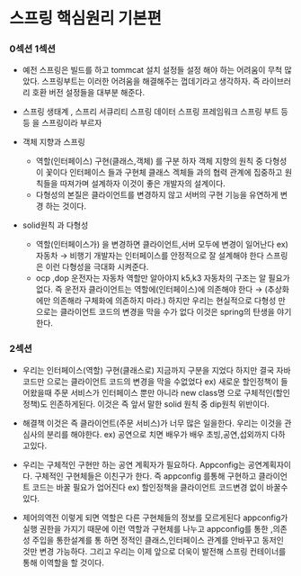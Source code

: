 # 스프링 핵심원리 기본편

### 0섹션 1섹션

   - 예전 스프링은 빌드를 하고 tommcat 설치 설정들 설정 해야 하는 어려움이 무척 많았다. 스프링부트는 이러한 어려움을 해결해주는 껍데기라고 생각하자. 즉 라이브러리 호환 버전 설정들을 대부분 해준다.
  
  - 스프링 생태계 , 스프리 서큐리티 스프링 데이터 스프링 프레임워크 스프링 부트 등등 을 스프링이라 부르자
   
   - 객체 지향과 스프링

       - 역할(인터페이스) 구현(클래스,객체) 를 구분 하자 객체 지향의 원칙 중 다형성이 꽃이다 인터페이스 들과 구현체 클래스 겍체들 과의 협력 관계에 집중하고 원칙들을 따져가며 설계하자 이것이 좋은 개발자의 설계이다.
      - 다형성의 본질은 클라이언트를 변경하지 않고 서버의 구현 기능을 유연하게 변경 하는 것이다.
   - solid원칙 과 다형성
   
       - 역할(인터페이스가) 을 변경하면 클라이언트,서버 모두에 변경이 일어난다 ex) 자동차 → 비행기 개발자는 인터페이스를 안정적으로 잘 설계해야 한다 스프링은 이런 다형성을 극대화 시켜준다.
       - ocp ,dop 운전자는 자동차 역할만 알아야지 k5,k3 자동차의 구조는 알 필요가 없다. 즉 운전자 클라이언트는 역할에(인터페이스)에 의존해야 한다 → (추상화에만 의존해라 구체화에 의존하지 마라.)
           하지만 우리는  현실적으로 다형성 만으로는 클라이언트 코드의 변경을 막을 수가 없다 이것은 spring의 탄생을 야기한다.

### 2섹션


   - 우리는 인터페이스(역할) 구현(클래스로) 지금까지 구분을 지었다 하지만 결국 자바코드만 으로는 클라이언트 코드의 변경을 막을 수없었다 ex) 새로운 할인정책이 들어왔을때 주문 서비스가 인터페이스 뿐만 아니라 new class명 으로 구체적인(할인정책)도 읜존하게된다. 이것은 즉 앞서 말한 solid 원칙  중 dip원칙 위반이다.

   - 해결책
      이것은 즉 클라이언트(주문 서비스)가 너무 많은 일을한다. 우리는 이것을  관심사의 분리를 해야한다. ex) 공연으로 치면 배우가 배우 초빙,공연,섭외까지 다하고있다.
     
   -  우리는 구체적인 구현만 하는 공연 계획자가 필요하다. Appconfig는 공연계획자이다. 구체적인 구현체들은 이친구가 한다. 즉 appconfig 를통해 구현하고 클라이언트 코드는 바꿀     필요가 업어진다 ex) 할인정책을 클라이언트 코드변경 없이 바꿀수있다.

   - 제어의역전
      이렇게 되면 역할은 다른 구현체들의 정보를 모르게된다 appconfig가 실행 권한을 가지기 때문에 이런 역할과 구현체를 나누고 appconfig를 통한 ,의존성 주입을 통한설계를 통   하면 정적인 클래스,인터페이스 관계를 안바꾸고 동저인 것만 변경 가능하다. 그리고 우리는 이제 앞으로 더욱이 발전해 스프링 컨테이너를 통해 이역할을 할 것이다.
